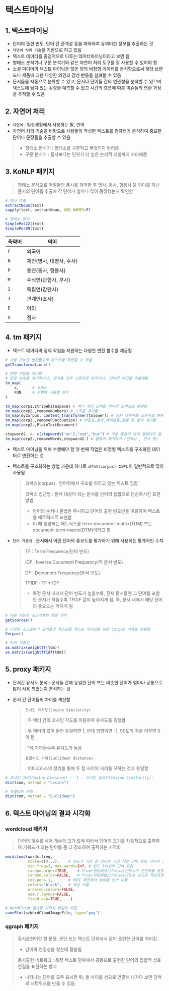 # 텍스트마이닝

## 1. 텍스트마이닝

- 단어의 출현 빈도, 단어 간 관계성 등을 파악하여 유의미한 정보를 추출하는 것
- `자연어 처리 기술`을 기반으로 하고 있음
- 텍스트 데이터를 중점적으로 다루는 데이터마이닝이라고 보면 됨
- 형태소 분석기나 구문 분석기와 같은 자연어 처리 도구를 잘 사용할 수 있어야 함
- 소셜 미디어의 텍스트 마이닝은 많은 양의 비정형 데이터를 분석함으로써 해당 브랜드나 제품에 대한 다양한 의견과 감성 반응을 살펴볼 수 있음
- 문서들을 자동으로 분류할 수 있고, 문서나 단어들 간의 연관성을 분석할 수 있으며 텍스트에 담겨 있는 감성을 예측할 수 있고 시간의 흐름에 따른 이슈들의 변환 과정을 추적할 수 있음



## 2. 자연어 처리

- `자연어` : 일상생활에서 사용하는 말, 언어
- 자연어 처리 기술을 바탕으로 사람들이 작성한 텍스트를 컴퓨터가 분석하여 중요한 단어나 문장들을 추출할 수 있음

> - 형태소 분석기 : 형태소를 구분하고 무엇인지 알려줌
> - 구문 분석기 : 품사보다는 단위가 더 높은 논리적 레벨까지 처리해줌



## 3. KoNLP 패키지

> 형태소 분석으로 어절들의 품사를 파악한 후 명사, 동사, 형용사 등 의미를 지닌 품사의 단어를 추출해 각 단어가 얼마나 많이 등장했는지 확인함

```R
# 명사 추출
extractNoun(text)
sapply(text, extractNoun, USE.NAMES=F)

# 형태소 분석
SimplePos22(text)
SimplePos09(text)
```

| 축약어 | 의미                     |
| ------ | ------------------------ |
| `F`    | 외국어                   |
| `N`    | 체언(명사, 대명사, 수사) |
| `P`    | 용언(동사, 형용사)       |
| `M`    | 수식언(관형사, 부사)     |
| `I`    | 독립언(감탄사)           |
| `J`    | 관계언(조사)             |
| `E`    | 어미                     |
| `X`    | 접사                     |



## 4. tm 패키지

- 텍스트 데이터의 정제 작업을 지원하는 다양한 변환 함수를 제공함

```R
# 사용 가능한 변환함수의 리스트를 확인할 수 있음
getTransformations()

# 변환 작업을 처리함
# 문장 부호를 제거하거나, 문자를 모두 소문자로 바꾸거나, 단어의 어간을 추출해줌
tm_map(
	x,		# 코퍼스
    FUN		# 변환에 사용할 함수
)

tm_map(corp1,stripWhitespace) # 여러 개의 공백을 하나의 공백으로 변환함
tm_map(corp2.,removeNumbers) # 숫자를 제거함
tm_map(myCorpus, content_transformer(tolower)) # 영문 대문자를 소문자로 변환함
tm_map(corp2.,removePunctuation) # 마침표,콤마,세미콜론,콜론 등 문자 제거함
tm_map(corp2.,PlainTextDocument)

stopword2. <- c(stopwords('en'),"and","but") # 기본 불용어 외에 불용어로 쓸 단어 추가
tm_map(corp2.,removeWords,stopword2.) # 불용어 제거하기 (전치사 , 관사 등)   
```



- 텍스트 마이닝을 위해 수행해야 할 첫 번째 작업은 비정형 텍스트를 구조화된 데이터로 변환하는 것.

- 텍스트를 구조화하는 방법 가운데 하나로 `코퍼스(corpus) 접근법`이 일반적으로 많이 사용됨

  > 코퍼스(corpus) : 언어학에서 구조를 이루고 있는 텍스트 집합
  >
  > 코퍼스 접근법 : 분석 대상이 되는 문서를 단어의 집합으로 단순화시킨 표현 방법
  >
  > - 단어의 순서나 문법은 무시하고 단어의 출현 빈도만을 이용하여 텍스트를 매트릭스로 표현함
  > - 이 때 생성되는 매트릭스를 term-document-matrix(TDM) 또는 document-term-matrix(DTM)이라고 함

- `단어 가중치` : 문서에서 어떤 단어의 중요도를 평가하기 위해 사용되는 통계적인 수치

  > TF : Term Frequency(단어 빈도)
  >
  > IDF : Inverse Document Frequency(역 문서 빈도)
  >
  > DF : Document Frequency(문서 빈도)
  >
  > TFIDF : TF * IDF
  >
  > - 특정 문서 내에서 단어 빈도가 높을수록, 전체 문서들엔 그 단어를 포함한 문서가 적을수록 TFIDF 값이 높아지게 됨. 즉, 문서 내에서 해당 단어의 중요도는 커지게 됨

```R
# 사용 가능한 소스객체의 종류 파악
getSources()

# 다양한 소스로부터 읽어들인 텍스트를 텍스트 마이닝을 위한 Corpus 객체로 변환함
Corpus()

# 단어 가중치
as.matrix(weightTf(tdm))
as.matrix(weightTfIdf(tdm))
```



## 5. proxy 패키지

- 문서간 유사도 분석 : 문서들 간에 동일한 단어 또는 비슷한 단어가 얼마나 공통으로 많이 사용 되었는지 분석하는 것

- 문서 간 단어들의 차이를 계산함

  > `코사인 유사도(Cosine Similarity)`
  >
  > : 두 벡터 간의 코사인 각도를 이용하여 유사도를 측정함
  >
  > : 두 벡터의 값이 완전 동일하면 1, 반대 방향이면 -1, 90도의 각을 이루면 0이 됨
  >
  > : 1에 가까울수록 유사도가 높음
  >
  > `유클리드 거리(Euclidean distance)`
  >
  > : 피타고라스의 정리를 통해 두 점 사이의 거리를 구하는 것과 동일함

```R
# 코사인 거리(Cosine Distance) : '1 - 코사인 유사도(Cosine Similarity)'
dist(com, method = "cosine") 

# 유클리드 거리
dist(com, method = "Euclidean") 
```



## 6. 텍스트 마이닝의 결과 시각화

### wordcloud 패키지

> 단어의 개수를 세어 개수의 크기 값에 따라서 단어의 크기를 차등적으로 출력하여 키워드가 되는 단어를 좀 더 강조하여 출력하는 시각화

```R
wordcloud(words,freq,
          scale=c(4,.5),	# 빈도가 가장 큰 단어와 가장 작은 단어 폰트 사이의 크기
          min.freq=3, max.words=Inf, # 빈도 3이상의 단어 표현
          random.order=TRUE, 	# True(랜덤배치)/False(빈도수가 큰단어를 중앙에 배치)
          random.color=FALSE, 	# True(색상랜덤)/False(빈도수 순으로 색상표현)
          rot.per=.1, 		# 90도 회전해서 보여줄 단어 비율
          colors="black",	# 색상 이름
          ordered.colors=FALSE,
          use.r.layout=FALSE, 
          fixed.asp=TRUE, ...)

# WordCloud 결과를 이미지 파일로 저장
savePlot(szWordCloudImageFile, type="png") 
```



### qgraph 패키지

> 동시출현이란 한 문장, 문단 또는 텍스트 단위에서 같이 출현한 단어를 가리킴
>
> - 단어의 연결성을 찾는데 활욛됨
>
> 동시출현 네트워크 : 특정 텍스트 단위에서 공동으로 출현한 단어의 집합적 상호 연결을 표현하는 방식
>
> - 나타나는 단어를 모두 표시한 뒤, 둘 사이를 선으로 연결해 나가다 보면 단어의 네트워크를 만들 수 있음


